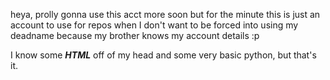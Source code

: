 heya, prolly gonna use this acct more soon but for the minute this is just an account to use for repos when I don't
want to be forced into using my deadname because my brother knows my account details :p

I know some <i><b>HTML</b></i> off of my head and some very basic python, but that's it.

